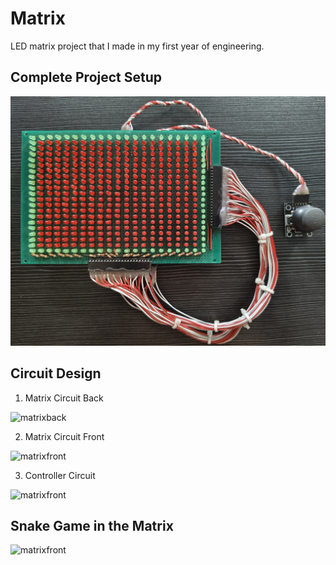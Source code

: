 # Matrix

LED matrix project that I made in my first year of engineering.

## Complete Project Setup 

![completesetup](https://github.com/rrupak-s/LED-Matrix-Display/blob/main/Circuit/completesetup.jpg)

## Circuit Design

1. Matrix Circuit Back

![matrixback](https://github.com/rrupak-s/LED-Matrix-Display/blob/main/Circuit/matrixback.jpg)

2. Matrix Circuit Front

![matrixfront](https://github.com/rrupak-s/LED-Matrix-Display/blob/main/Circuit/matrixfront.png)

3. Controller Circuit

![matrixfront](https://github.com/rrupak-s/LED-Matrix-Display/blob/main/Circuit/circuit.png)

## Snake Game in the Matrix

![matrixfront](https://github.com/rrupak-s/LED-Matrix-Display/blob/main/Circuit/working.png)
